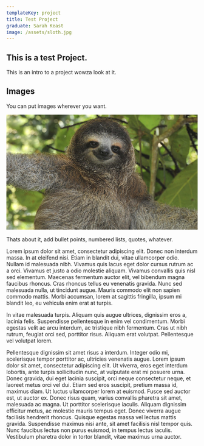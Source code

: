 ```yaml
---
templateKey: project
title: Test Project
graduate: Sarah Keast
image: /assets/sloth.jpg
---
```

## This is a test Project.

This is an intro to a project wowza look at it.

## Images

You can put images wherever you want. 

![whatever alt text its a sloth](../assets/sloth.jpg)

Thats about it, add bullet points, numbered lists, quotes, whatever.

Lorem ipsum dolor sit amet, consectetur adipiscing elit. Donec non interdum massa. In at eleifend nisi. Etiam in blandit dui, vitae ullamcorper odio. Nullam id malesuada nibh. Vivamus quis lacus eget dolor cursus rutrum ac a orci. Vivamus et justo a odio molestie aliquam. Vivamus convallis quis nisl sed elementum. Maecenas fermentum auctor elit, vel bibendum magna faucibus rhoncus. Cras rhoncus tellus eu venenatis gravida. Nunc sed malesuada nulla, ut tincidunt augue. Mauris commodo elit non sapien commodo mattis. Morbi accumsan, lorem at sagittis fringilla, ipsum mi blandit leo, eu vehicula enim erat at turpis.

In vitae malesuada turpis. Aliquam quis augue ultrices, dignissim eros a, lacinia felis. Suspendisse pellentesque in enim vel condimentum. Morbi egestas velit ac arcu interdum, ac tristique nibh fermentum. Cras ut nibh rutrum, feugiat orci sed, porttitor risus. Aliquam erat volutpat. Pellentesque vel volutpat lorem.

Pellentesque dignissim sit amet risus a interdum. Integer odio mi, scelerisque tempor porttitor ac, ultricies venenatis augue. Lorem ipsum dolor sit amet, consectetur adipiscing elit. Ut viverra, eros eget interdum lobortis, ante turpis sollicitudin nunc, at vulputate erat mi posuere urna. Donec gravida, dui eget lacinia suscipit, orci neque consectetur neque, et laoreet metus orci vel dui. Etiam sed eros suscipit, pretium massa id, maximus diam. Ut luctus ullamcorper lorem at euismod. Fusce sed auctor est, ut auctor ex. Donec risus quam, varius convallis pharetra sit amet, malesuada ac magna. Ut porttitor scelerisque iaculis. Aliquam dignissim efficitur metus, ac molestie mauris tempus eget. Donec viverra augue facilisis hendrerit rhoncus. Quisque egestas massa vel lectus mattis gravida. Suspendisse maximus nisi ante, sit amet facilisis nisl tempor quis. Nunc faucibus lectus non purus euismod, in tempus lectus iaculis. Vestibulum pharetra dolor in tortor blandit, vitae maximus urna auctor.